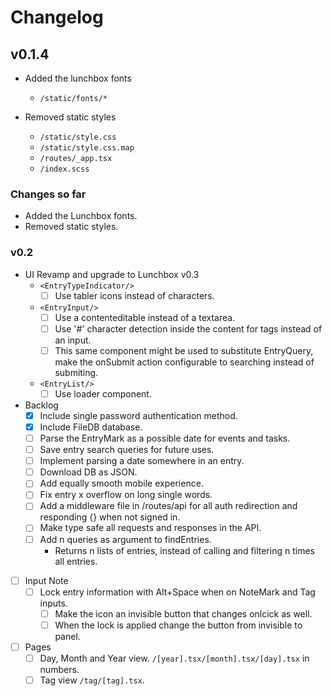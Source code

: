 # Changelog

## v0.1.4

- Added the lunchbox fonts
  - `/static/fonts/*`

- Removed static styles
  - `/static/style.css`
  - `/static/style.css.map`
  - `/routes/_app.tsx`
  - `/index.scss`

### Changes so far

- Added the Lunchbox fonts.
- Removed static styles.

### v0.2

  - UI Revamp and upgrade to Lunchbox v0.3
    - `<EntryTypeIndicator/>`
      - [ ] Use tabler icons instead of characters.
    - `<EntryInput/>`
      - [ ] Use a contenteditable instead of a textarea.
      - [ ] Use '#' character detection inside the content for tags instead of an input.
      - [ ] This same component might be used to substitute EntryQuery, make the onSubmit action configurable to searching instead of submiting.
    - `<EntryList/>`
      - [ ] Use loader component.
  - Backlog
    - [x] Include single password authentication method.
    - [x] Include FileDB database.
    - [ ] Parse the EntryMark as a possible date for events and tasks.
    - [ ] Save entry search queries for future uses.
    - [ ] Implement parsing a date somewhere in an entry.
    - [ ] Download DB as JSON.
    - [ ] Add equally smooth mobile experience.
    - [ ] Fix entry x overflow on long single words.
    - [ ] Add a middleware file in /routes/api for all auth redirection and responding {} when not signed in.
    - [ ] Make type safe all requests and responses in the API.
    - [ ] Add n queries as argument to findEntries.
      - Returns n lists of entries, instead of calling and filtering n times all entries.
  - [ ] Input Note
    - [ ] Lock entry information with Alt+Space when on NoteMark and Tag inputs.
      - [ ] Make the icon an invisible button that changes onlcick as well.
      - [ ] When the lock is applied change the button from invisible to panel.
  - [ ] Pages
    - [ ] Day, Month and Year view. `/[year].tsx/[month].tsx/[day].tsx` in numbers.
    - [ ] Tag view `/tag/[tag].tsx`.